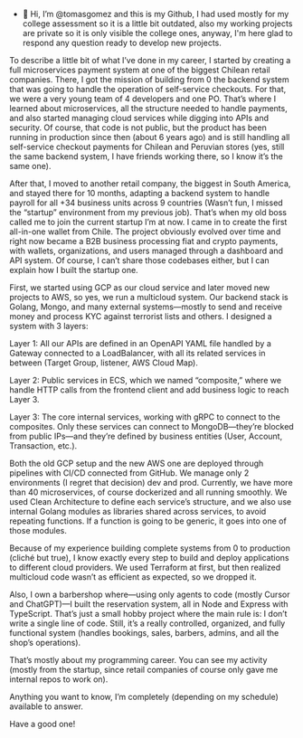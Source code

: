 - 👋 Hi, I’m @tomasgomez and this is my Github, I had used mostly for my college assessment so it is a little bit outdated, also my working projects are private so it is only visible the college ones, anyway, I'm here glad to respond any question ready to develop new projects.

To describe a little bit of what I’ve done in my career, I started by creating a full microservices payment system at one of the biggest Chilean retail companies. There, I got the mission of building from 0 the backend system that was going to handle the operation of self-service checkouts. For that, we were a very young team of 4 developers and one PO. That’s where I learned about microservices, all the structure needed to handle payments, and also started managing cloud services while digging into APIs and security. Of course, that code is not public, but the product has been running in production since then (about 6 years ago) and is still handling all self-service checkout payments for Chilean and Peruvian stores (yes, still the same backend system, I have friends working there, so I know it’s the same one).

After that, I moved to another retail company, the biggest in South America, and stayed there for 10 months, adapting a backend system to handle payroll for all +34 business units across 9 countries (Wasn’t fun, I missed the “startup” environment from my previous job). That’s when my old boss called me to join the current startup I’m at now. I came in to create the first all-in-one wallet from Chile. The project obviously evolved over time and right now became a B2B business processing fiat and crypto payments, with wallets, organizations, and users managed through a dashboard and API system. Of course, I can’t share those codebases either, but I can explain how I built the startup one.

First, we started using GCP as our cloud service and later moved new projects to AWS, so yes, we run a multicloud system. Our backend stack is Golang, Mongo, and many external systems—mostly to send and receive money and process KYC against terrorist lists and others. I designed a system with 3 layers:

Layer 1: All our APIs are defined in an OpenAPI YAML file handled by a Gateway connected to a LoadBalancer, with all its related services in between (Target Group, listener, AWS Cloud Map).

Layer 2: Public services in ECS, which we named “composite,” where we handle HTTP calls from the frontend client and add business logic to reach Layer 3.

Layer 3: The core internal services, working with gRPC to connect to the composites. Only these services can connect to MongoDB—they’re blocked from public IPs—and they’re defined by business entities (User, Account, Transaction, etc.).

Both the old GCP setup and the new AWS one are deployed through pipelines with CI/CD connected from GitHub. We manage only 2 environments (I regret that decision) dev and prod. Currently, we have more than 40 microservices, of course dockerized and all running smoothly. We used Clean Architecture to define each service’s structure, and we also use internal Golang modules as libraries shared across services, to avoid repeating functions. If a function is going to be generic, it goes into one of those modules.

Because of my experience building complete systems from 0 to production (cliché but true), I know exactly every step to build and deploy applications to different cloud providers. We used Terraform at first, but then realized multicloud code wasn’t as efficient as expected, so we dropped it.

Also, I own a barbershop where—using only agents to code (mostly Cursor and ChatGPT)—I built the reservation system, all in Node and Express with TypeScript. That’s just a small hobby project where the main rule is: I don’t write a single line of code. Still, it’s a really controlled, organized, and fully functional system (handles bookings, sales, barbers, admins, and all the shop’s operations).

That’s mostly about my programming career. You can see my activity (mostly from the startup, since retail companies of course only gave me internal repos to work on).

Anything you want to know, I’m completely (depending on my schedule) available to answer.

Have a good one!
